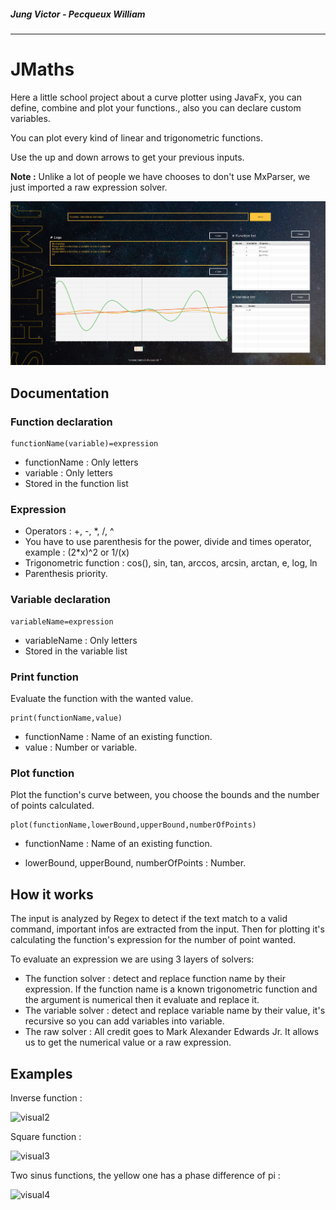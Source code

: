 ##### Jung Victor - Pecqueux William

---

# JMaths

Here a little school project about a curve plotter using JavaFx, you can define, combine and plot your functions., also you can declare custom variables.

You can plot every kind of linear and trigonometric functions.

Use the up and down arrows to get your previous inputs.

**Note :** Unlike a lot of people we have chooses to don't use MxParser, we just imported a raw expression solver.

![Visual1](visual1.png)



## Documentation

### Function declaration

```
functionName(variable)=expression
```

- functionName : Only letters
- variable : Only letters
- Stored in the function list

### Expression

- Operators : +, -, *, /, ^
- You have to use parenthesis for the power, divide and times operator, example : (2*x)^2 or 1/(x)
- Trigonometric function : cos(), sin, tan, arccos, arcsin, arctan, e, log, ln
- Parenthesis priority.

### Variable declaration

```
variableName=expression
```

- variableName : Only letters
- Stored in the variable list

### Print function

Evaluate the function with the wanted value.

```
print(functionName,value)
```

- functionName : Name of an existing function.
- value : Number or variable.

### Plot function

Plot the function's curve between, you choose the bounds and the number of points calculated.

```
plot(functionName,lowerBound,upperBound,numberOfPoints)
```

- functionName : Name of an existing function.

- lowerBound, upperBound, numberOfPoints : Number.

  

## How it works

The input is analyzed by Regex to detect if the text match to a valid command, important infos are extracted from the input. Then for plotting it's calculating the function's expression for the number of point wanted.

To evaluate an expression we are using 3 layers of solvers:

- The function solver : detect and replace function name by their expression. If the function name is a known trigonometric function and the argument is numerical then it evaluate and replace it.
- The variable solver : detect and replace variable name by their value, it's recursive so you can add variables into variable.
- The raw solver : All credit goes to Mark Alexander Edwards Jr. It allows us to get the numerical value or a raw expression.

## Examples

Inverse function :

![visual2](/home/victor/Documents/CIR3/java/JMaths/visual2.png)



Square function : 

![visual3](/home/victor/Documents/CIR3/java/JMaths/visual3.png)



Two sinus functions, the yellow one has a phase difference of pi :

![visual4](/home/victor/Documents/CIR3/java/JMaths/visual4.png)



 

